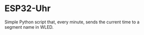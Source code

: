 # ESP32-Uhr

Simple Python script that, every minute, sends the current time to a segment name in WLED.
